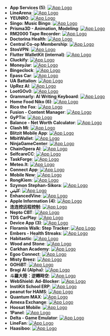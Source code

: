 - **App Services (5)**: [![App Logo](https://is1-ssl.mzstatic.com/image/thumb/Purple221/v4/b9/c6/d5/b9c6d566-6311-12e6-6a0a-7d93b6d1cc7c/AppIcon-1x_U007emarketing-0-11-0-85-220-0.png/200x200bb-80.png)](https://testflight.apple.com/join/s7QK4QFC)
- **LineArena**: [![App Logo](https://is1-ssl.mzstatic.com/image/thumb/Purple211/v4/61/70/59/617059d6-dce8-11ce-441f-626aaceff992/AppIcon-0-0-1x_U007epad-0-1-0-85-220.png/200x200bb-80.png)](https://testflight.apple.com/join/X7H1Jdfd)
- **YEUNRO**: [![App Logo](https://is1-ssl.mzstatic.com/image/thumb/Purple211/v4/7e/c7/3e/7ec73e9d-1341-9982-6e28-9ce3c5169335/AppIcon-0-0-1x_U007emarketing-0-7-0-85-220.png/200x200bb-80.png)](https://testflight.apple.com/join/SgvtPpjd)
- **Singo: Music Bingo**: [![App Logo](https://is1-ssl.mzstatic.com/image/thumb/Purple211/v4/57/eb/51/57eb51fc-fac8-acc3-1032-66999a0273a8/AppIcon-0-0-1x_U007emarketing-0-10-0-85-220.png/200x200bb-80.png)](https://testflight.apple.com/join/iTejlllM)
- **Prisma3D - Animation, Modeling**: [![App Logo](https://is1-ssl.mzstatic.com/image/thumb/Purple221/v4/12/8a/5d/128a5d91-2c2a-d864-2357-f7595c3cb70a/AppIcon-0-0-1x_U007emarketing-0-8-0-85-220.png/200x200bb-80.png)](https://testflight.apple.com/join/KMY9ddJz)
- **RM2000 Tape Recorder**: [![App Logo](https://is1-ssl.mzstatic.com/image/thumb/Purple221/v4/ac/ea/58/acea58b6-5f77-1652-072a-6eb6ba35b0a3/AppIcon-0-85-220-0-4-0-0-2x-0-0.png/200x200bb-80.png)](https://testflight.apple.com/join/jtGpAsYy)
- **Doctorina Health**: [![App Logo](https://is1-ssl.mzstatic.com/image/thumb/Purple211/v4/b8/73/4c/b8734c91-77c8-dcdc-97d0-e4e8fe467e59/AppIcon-0-0-1x_U007emarketing-0-10-0-85-220.png/200x200bb-80.png)](https://testflight.apple.com/join/KDY9VaWw)
- **Central Co-op Membership**: [![App Logo](https://is1-ssl.mzstatic.com/image/thumb/Purple221/v4/a4/9a/99/a49a990a-6f2c-b247-2d3a-eeba28f24f62/AppIcon-0-0-1x_U007epad-0-1-0-85-220.png/200x200bb-80.png)](https://testflight.apple.com/join/8VrNVqHm)
- **StosVPN**: [![App Logo](https://is1-ssl.mzstatic.com/image/thumb/Purple221/v4/3a/8a/29/3a8a2900-247a-b390-99e7-ce330f94f55c/AppIcon-0-0-1x_U007epad-0-1-85-220.jpeg/200x200bb-80.png)](https://testflight.apple.com/join/hBUbg4ZJ)
- **Flutter WalletKit (internal)**: [![App Logo](https://is1-ssl.mzstatic.com/image/thumb/Purple221/v4/5d/44/0f/5d440f71-eb22-6539-8182-892cab309836/AppIcon-internal-0-0-1x_U007emarketing-0-11-0-85-220.png/200x200bb-80.png)](https://testflight.apple.com/join/ABbjL9Yu)
- **Cluckify**: [![App Logo](https://is1-ssl.mzstatic.com/image/thumb/Purple211/v4/65/7a/c7/657ac785-25ae-95ee-dd3d-a5701de9c986/AppIcon-0-0-1x_U007emarketing-0-8-0-85-220.png/200x200bb-80.png)](https://testflight.apple.com/join/XxtfvHQs)
- **MoneyJar**: [![App Logo](https://is1-ssl.mzstatic.com/image/thumb/Purple211/v4/ff/48/fa/ff48fa67-f67a-0397-6558-7eb408b35bd8/AppIcon-0-0-1x_U007epad-0-1-85-220.png/200x200bb-80.png)](https://testflight.apple.com/join/NmJjqKY5)
- **Bingeclock**: [![App Logo](https://is1-ssl.mzstatic.com/image/thumb/Purple221/v4/ca/49/02/ca4902ad-75dd-d0f5-4094-8ff1c2d9e69d/AppIcon-0-0-1x_U007epad-0-1-85-220.png/200x200bb-80.png)](https://testflight.apple.com/join/YtfK4enW)
- **Epass Car**: [![App Logo](https://is1-ssl.mzstatic.com/image/thumb/Purple211/v4/e4/c2/73/e4c273ab-e239-418b-392e-bb3492ba6974/AppIcon-0-0-1x_U007emarketing-0-7-0-0-85-220.png/200x200bb-80.png)](https://testflight.apple.com/join/GJN1GMSJ)
- **UA Battalion**: [![App Logo](https://is1-ssl.mzstatic.com/image/thumb/Purple211/v4/d8/7e/bc/d87ebc43-a366-40fd-a76d-b156677c21aa/AppIcon-0-0-1x_U007emarketing-0-10-0-85-220.png/200x200bb-80.png)](https://testflight.apple.com/join/Hf3JSxPr)
- **UpRez AI**: [![App Logo](https://is1-ssl.mzstatic.com/image/thumb/Purple221/v4/f6/98/14/f69814cc-573e-98c4-d10d-125aae18231e/AppIcon-0-0-1x_U007emarketing-0-8-0-85-220.png/200x200bb-80.png)](https://testflight.apple.com/join/H2WTz9VQ)
- **LootGOv0**: [![App Logo](https://is1-ssl.mzstatic.com/image/thumb/Purple221/v4/26/8a/a7/268aa704-b227-79ed-cc68-a00a2eb4c747/AppIcon-0-0-1x_U007epad-0-1-85-220.png/200x200bb-80.png)](https://testflight.apple.com/join/FpFGe3Xr)
- **Grammarly: AI Writing Keyboard**: [![App Logo](https://is1-ssl.mzstatic.com/image/thumb/Purple211/v4/99/fe/12/99fe12c0-acb8-7d91-9e21-f1a8ed902eb8/AppIcon-Green-0-0-1x_U007epad-0-1-85-220.png/200x200bb-80.png)](https://testflight.apple.com/join/3k9fsD6L)
- **Home Food Niko (6)**: [![App Logo](https://is1-ssl.mzstatic.com/image/thumb/Purple221/v4/7d/6d/c8/7d6dc8f8-44b2-3524-aa81-e789aa30c7f4/AppIcon-1x_U007emarketing-0-11-0-85-220-0.png/200x200bb-80.png)](https://testflight.apple.com/join/swrr6RjY)
- **Rico the Fox**: [![App Logo](https://is1-ssl.mzstatic.com/image/thumb/Purple221/v4/86/b7/eb/86b7ebb5-f558-cb76-b94f-3290d82bdaa7/AppIcon-0-0-1x_U007emarketing-0-8-0-85-220.png/200x200bb-80.png)](https://testflight.apple.com/join/mdTBezZW)
- **Fusion - Content Manager**: [![App Logo](https://is1-ssl.mzstatic.com/image/thumb/Purple221/v4/57/20/b2/5720b294-7d18-e2e3-219e-af82359dce94/AppIcon-0-0-1x_U007emarketing-0-9-0-85-220.png/200x200bb-80.png)](https://testflight.apple.com/join/Gaj2Fqn5)
- **GyPTix**: [![App Logo](https://is1-ssl.mzstatic.com/image/thumb/Purple211/v4/4c/2a/38/4c2a38a8-0306-bf9f-ec3b-50d715cf8795/AppIcon-0-0-1x_U007epad-0-1-85-220.png/200x200bb-80.png)](https://testflight.apple.com/join/hcPYNhKe)
- **Balance - Net Worth Calculator**: [![App Logo](https://is1-ssl.mzstatic.com/image/thumb/Purple211/v4/2c/2d/f9/2c2df948-15ab-4d34-b2c0-94562a4995dc/AppIcon-0-0-1x_U007emarketing-0-11-0-85-220.png/200x200bb-80.png)](https://testflight.apple.com/join/NXM39cys)
- **Clash Mi**: [![App Logo](https://is1-ssl.mzstatic.com/image/thumb/Purple221/v4/4c/b2/cc/4cb2cc90-c298-923a-2034-2d5b925a1838/AppIcon-1x_U007emarketing-0-8-0-85-220-0.png/200x200bb-80.png)](https://testflight.apple.com/join/bjHXktB3)
- **Blitzit Mobile App**: [![App Logo](https://is1-ssl.mzstatic.com/image/thumb/Purple211/v4/0e/be/36/0ebe36a6-043c-fdb7-f5f0-47e0ab252a46/AppIcon-0-0-1x_U007emarketing-0-11-0-85-220.png/200x200bb-80.png)](https://testflight.apple.com/join/NU82Vwch/)
- **MbitWallet**: [![App Logo](https://is1-ssl.mzstatic.com/image/thumb/Purple211/v4/e9/95/14/e99514c4-bdf5-4062-cb97-f93558b48c5b/AppIcon-0-0-1x_U007epad-0-1-85-220.png/200x200bb-80.png)](https://testflight.apple.com/join/1QtQhrR2)
- **NinjaGameCenter**: [![App Logo](https://is1-ssl.mzstatic.com/image/thumb/Purple211/v4/0c/26/09/0c260970-76ec-2a40-6a22-38d7d37dcc46/AppIcon-1x_U007emarketing-0-7-0-85-220-0.png/200x200bb-80.png)](https://testflight.apple.com/join/TxTwTJRt)
- **ChainOpera AI**: [![App Logo](https://is1-ssl.mzstatic.com/image/thumb/Purple211/v4/42/fd/e1/42fde193-b33f-dd98-8f65-6a17378033fb/AppIcon-1x_U007ephone-0-1-0-85-220-0.png/200x200bb-80.png)](https://testflight.apple.com/join/u6fKKCnq)
- **SelfcareCC**: [![App Logo](https://is1-ssl.mzstatic.com/image/thumb/Purple221/v4/18/66/2d/18662d5f-2219-583e-ce63-d3cd1643e6fc/AppIcon-0-0-1x_U007emarketing-0-10-0-85-220.png/200x200bb-80.png)](https://testflight.apple.com/join/XCsh8GfC)
- **TaskForge**: [![App Logo](https://is1-ssl.mzstatic.com/image/thumb/Purple211/v4/d2/36/c1/d236c15e-ca94-5c7e-0c6f-a7bc0b44457f/AppIcon-0-0-1x_U007emarketing-0-11-0-0-85-220.png/200x200bb-80.png)](https://testflight.apple.com/join/WmHbKktU)
- **Meteo.lt**: [![App Logo](https://is1-ssl.mzstatic.com/image/thumb/Purple211/v4/85/1e/22/851e228f-0b23-62cb-946f-20e34f1c778e/AppIcon-White-0-0-1x_U007epad-0-1-85-220.png/200x200bb-80.png)](https://testflight.apple.com/join/RYhwYDdv)
- **Connect App**: [![App Logo](https://is1-ssl.mzstatic.com/image/thumb/Purple211/v4/86/fe/ec/86feec88-0fb1-41b8-9a39-6a58ee9a9e16/AppIcon-0-0-1x_U007emarketing-0-0-0-7-0-0-sRGB-0-0-0-GLES2_U002c0-512MB-85-220-0-0.png/200x200bb-80.png)](https://testflight.apple.com/join/h4bwnfQU)
- **Mobile New**: [![App Logo](https://is1-ssl.mzstatic.com/image/thumb/Purple211/v4/5c/02/f0/5c02f044-18af-a387-acac-a04c2a92ba77/AppIcon-0-0-1x_U007emarketing-0-0-0-7-0-0-sRGB-0-0-0-GLES2_U002c0-512MB-85-220-0-0.png/200x200bb-80.png)](https://testflight.apple.com/join/SyZku2ve)
- **RongKiem**: [![App Logo](https://is1-ssl.mzstatic.com/image/thumb/Purple221/v4/49/58/92/495892a6-14c7-c85a-52d2-0390b4545461/AppIcon-0-0-1x_U007emarketing-0-8-0-85-220.png/200x200bb-80.png)](https://testflight.apple.com/join/U493D7NJ)
- **Szymon Stephan-Sikora**: [![App Logo](https://is1-ssl.mzstatic.com/image/thumb/Purple211/v4/c2/5e/c0/c25ec096-5826-239e-272c-c503f7f7baf5/AppIcon-0-0-1x_U007epad-0-1-85-220.png/200x200bb-80.png)](https://testflight.apple.com/join/B9FkwU7F)
- **كليتي**: [![App Logo](https://is1-ssl.mzstatic.com/image/thumb/Purple221/v4/c0/95/b0/c095b0ac-2e9d-f428-00c8-a967658531f1/AppIcon-0-0-1x_U007emarketing-0-11-0-85-220.png/200x200bb-80.png)](https://testflight.apple.com/join/1vzYe5Bu)
- **EnhancedVine**: [![App Logo](https://is1-ssl.mzstatic.com/image/thumb/Purple221/v4/e5/a2/65/e5a265ea-db60-5c9d-5623-86bffc7d8e43/AppIcon-0-0-1x_U007epad-0-1-85-220.png/200x200bb-80.png)](https://testflight.apple.com/join/xMV5vqze)
- **Apple Information (4)**: [![App Logo](https://is1-ssl.mzstatic.com/image/thumb/Purple211/v4/e8/9d/57/e89d5720-b25e-c06b-ecd2-53ffc93da46b/AppIcon-1x_U007emarketing-0-11-0-85-220-0.png/200x200bb-80.png)](https://testflight.apple.com/join/YR2epd1Q)
- **连连控远程控制**: [![App Logo](https://is1-ssl.mzstatic.com/image/thumb/Purple211/v4/22/4a/a7/224aa764-5ec3-315d-b346-eee36f9f88b9/AppIcon-0-0-1x_U007emarketing-0-8-0-85-220.png/200x200bb-80.png)](https://testflight.apple.com/join/GCKNJPqt)
- **Nepto CBT**: [![App Logo](https://is1-ssl.mzstatic.com/image/thumb/Purple211/v4/46/af/7d/46af7d4f-df69-3016-d3e1-3cd748f39843/AppIcon-0-0-1x_U007ephone-0-11-0-85-220.png/200x200bb-80.png)](https://testflight.apple.com/join/edSxwWuK)
- **TDS CarPlay**: [![App Logo](https://is1-ssl.mzstatic.com/image/thumb/Purple211/v4/38/48/72/3848727a-7f02-4d60-0568-e3f57664b59f/AppIcon-0-0-1x_U007epad-0-1-85-220.png/200x200bb-80.png)](https://testflight.apple.com/join/1Z9HQgNw)
- **Device App (3)**: [![App Logo](https://is1-ssl.mzstatic.com/image/thumb/Purple211/v4/e1/38/3d/e1383d11-b85f-a074-c704-bc94b5529145/AppIcon-1x_U007emarketing-0-11-0-85-220-0.png/200x200bb-80.png)](https://testflight.apple.com/join/Zr55gSvW)
- **Floramis Walk: Step Tracker**: [![App Logo](https://is1-ssl.mzstatic.com/image/thumb/Purple221/v4/67/cd/8b/67cd8b23-fc98-685d-5bf9-31784c454fdc/AppIcon-0-0-1x_U007emarketing-0-6-0-85-220.png/200x200bb-80.png)](https://testflight.apple.com/join/mHKRBvbU)
- **Embers - Health Streaks**: [![App Logo](https://is1-ssl.mzstatic.com/image/thumb/Purple221/v4/76/92/2b/76922b99-9487-0eb1-76bc-9bac052baa52/AppIcon-0-0-1x_U007emarketing-0-11-0-85-220.png/200x200bb-80.png)](https://testflight.apple.com/join/X8R16tzr)
- **Habitastic**: [![App Logo](https://is1-ssl.mzstatic.com/image/thumb/Purple211/v4/d9/80/21/d98021a4-cf1a-2b1c-6766-0712d941a4c5/AppIcon-0-0-1x_U007ephone-0-1-0-85-220.png/200x200bb-80.png)](https://testflight.apple.com/join/t112EtvS)
- **Wood and Stone**: [![App Logo](https://is1-ssl.mzstatic.com/image/thumb/Purple211/v4/4b/54/de/4b54dee7-a73f-f212-f0ee-c6d46596f028/AppIcon-0-0-1x_U007emarketing-0-10-0-85-220.png/200x200bb-80.png)](https://testflight.apple.com/join/SzJXqN6Q)
- **Carkhan Academy**: [![App Logo](https://is1-ssl.mzstatic.com/image/thumb/Purple221/v4/41/dc/68/41dc684c-bc90-4778-dfb7-cf2511796fbd/AppIcon-0-0-1x_U007emarketing-0-8-0-0-85-220.png/200x200bb-80.png)](https://testflight.apple.com/join/eusSbdbQ)
- **Egoo Connect**: [![App Logo](https://is1-ssl.mzstatic.com/image/thumb/Purple221/v4/ef/ad/e7/efade7fd-7f76-6aab-aa5c-b4ec61cd099f/appicon-0-0-1x_U007emarketing-0-8-0-85-220.png/200x200bb-80.png)](https://testflight.apple.com/join/FMTC8b6X)
- **Misty Breez**: [![App Logo](https://is1-ssl.mzstatic.com/image/thumb/Purple221/v4/dc/c8/42/dcc842ea-1324-7c57-67b5-d2dc592f3a79/AppIcon-0-0-1x_U007epad-0-85-220.png/200x200bb-80.png)](https://testflight.apple.com/join/nEegHvBX)
- **GOHiBT**: [![App Logo](https://is1-ssl.mzstatic.com/image/thumb/Purple211/v4/31/ba/66/31ba6648-2224-9a0d-aeaf-a803ff22875f/AppIconGo-0-0-1x_U007ephone-0-1-0-85-220.png/200x200bb-80.png)](https://testflight.apple.com/join/HQjKBKQz)
- **Bragi AI (Alpha)**: [![App Logo](https://is1-ssl.mzstatic.com/image/thumb/Purple211/v4/e2/4b/33/e24b33d1-997e-8a01-2fce-07806513a0f3/AppIcon-0-0-1x_U007ephone-0-0-85-220.png/200x200bb-80.png)](https://testflight.apple.com/join/xAD37vVu)
- **斗羅大陸：逆轉時空**: [![App Logo](https://is1-ssl.mzstatic.com/image/thumb/Purple211/v4/09/f2/e7/09f2e784-151a-4405-fc25-08acd0b7519e/GameIcon0-0-0-1x_U007emarketing-0-8-0-85-220.png/200x200bb-80.png)](https://testflight.apple.com/join/6vBFwhb4)
- **WebShield: Ad-Blocker**: [![App Logo](https://is1-ssl.mzstatic.com/image/thumb/Purple221/v4/4b/fd/2b/4bfd2b9a-62bc-0d1d-0a48-cffd5b5007d9/AppIcon-0-0-1x_U007epad-0-1-85-220.png/200x200bb-80.png)](https://testflight.apple.com/join/1t5HfEGS)
- **InstiKit School ERP**: [![App Logo](https://is1-ssl.mzstatic.com/image/thumb/Purple221/v4/26/57/bf/2657bfbf-4c4b-6e4a-ad68-ef5e6cb58a6e/AppIcon-0-0-1x_U007epad-0-1-85-220.png/200x200bb-80.png)](https://testflight.apple.com/join/wSvdxPEh)
- **peanut for HAMS**: [![App Logo](https://is1-ssl.mzstatic.com/image/thumb/Purple221/v4/42/6a/95/426a95dc-6225-4dca-7e8a-a0e939f45ef5/AppIcon-0-0-1x_U007epad-0-1-85-220.png/200x200bb-80.png)](https://testflight.apple.com/join/e1DhbKnn)
- **Quantum  MAX**: [![App Logo](https://is1-ssl.mzstatic.com/image/thumb/Purple221/v4/b4/36/56/b4365663-5009-f11e-6c3f-fc307472752f/AppIcon-0-0-1x_U007emarketing-0-5-0-0-85-220.png/200x200bb-80.png)](https://testflight.apple.com/join/ZdfgkRuy)
- **Amexa Exchange**: [![App Logo](https://is1-ssl.mzstatic.com/image/thumb/Purple211/v4/61/96/7c/61967c35-0823-ecd4-9cc7-845b54edd92b/AppIcon-0-0-1x_U007ephone-0-1-85-220.png/200x200bb-80.png)](https://testflight.apple.com/join/QANQcFC7)
- **Hoosat Mobile**: [![App Logo](https://is1-ssl.mzstatic.com/image/thumb/Purple221/v4/1e/8e/5a/1e8e5a86-790b-ad5a-c20f-23614e0de97f/AppIcon-1x_U007emarketing-0-8-0-85-220-0.png/200x200bb-80.png)](https://testflight.apple.com/join/z3Ppsm4C)
- **1Panel**: [![App Logo](https://is1-ssl.mzstatic.com/image/thumb/Purple221/v4/a6/57/fa/a657fa3b-be33-5a83-2472-874a2162c3d8/AppIcon-0-0-1x_U007emarketing-0-11-0-85-220.png/200x200bb-80.png)](https://testflight.apple.com/join/9eYRfXzQ)
- **Delta - Game Emulator**: [![App Logo](https://is1-ssl.mzstatic.com/image/thumb/Purple211/v4/24/e3/5a/24e35ae0-79c6-c178-d61a-66fbc9f5b9cb/AppIcon-0-0-1x_U007epad-0-0-0-1-0-0-sRGB-85-220.png/200x200bb-80.png)](https://testflight.apple.com/join/7y15mYM1)
- **LineFan**: [![App Logo](https://is1-ssl.mzstatic.com/image/thumb/Purple211/v4/25/08/b2/2508b2b6-fc0d-0f23-957a-4504040f423e/AppIcon-0-0-1x_U007epad-0-1-0-85-220.png/200x200bb-80.png)](https://testflight.apple.com/join/T9HBfT2W)
- **Haasiboo**: [![App Logo](https://is1-ssl.mzstatic.com/image/thumb/Purple221/v4/72/21/2f/72212f62-dd8e-f940-90a7-c141c3425682/AppIcon-0-0-1x_U007emarketing-0-11-0-0-85-220.png/200x200bb-80.png)](https://testflight.apple.com/join/JVAm2Jy7)

